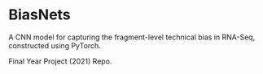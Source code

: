 # BiasNets

A CNN model for capturing the fragment-level technical bias in RNA-Seq, constructed using PyTorch.

Final Year Project (2021) Repo.

